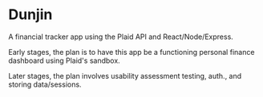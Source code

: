 # Dunjin
A financial tracker app using the Plaid API and React/Node/Express.

Early stages, the plan is to have this app be a functioning personal finance dashboard using Plaid's sandbox.

Later stages, the plan involves usability assessment testing, auth., and storing data/sessions.
